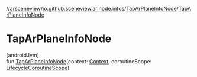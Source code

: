 //[arsceneview](../../../index.md)/[io.github.sceneview.ar.node.infos](../index.md)/[TapArPlaneInfoNode](index.md)/[TapArPlaneInfoNode](-tap-ar-plane-info-node.md)

# TapArPlaneInfoNode

[androidJvm]\
fun [TapArPlaneInfoNode](-tap-ar-plane-info-node.md)(context: [Context](https://developer.android.com/reference/kotlin/android/content/Context.html), coroutineScope: [LifecycleCoroutineScope](https://developer.android.com/reference/kotlin/androidx/lifecycle/LifecycleCoroutineScope.html))
